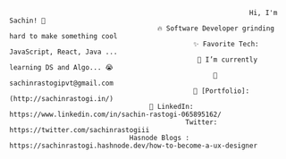                                                                 Hi, I'm Sachin! 👋
                                         🔥 Software Developer grinding hard to make something cool
                                                  ✨ Favorite Tech: JavaScript, React, Java ...
                                                   📓 I’m currently learning DS and Algo... 😭
                                                       📧 sachinrastogipvt@gmail.com
                                                  🎨 [Portfolio]: (http://sachinrastogi.in/)
                                       💼 LinkedIn: https://www.linkedin.com/in/sachin-rastogi-065895162/
                                                Twitter: https://twitter.com/sachinrastogiii
                                  Hasnode Blogs : https://sachinrastogi.hashnode.dev/how-to-become-a-ux-designer
